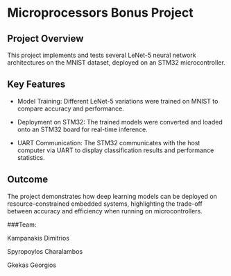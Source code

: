 # Microprocessors Bonus Project

## Project Overview

This project implements and tests several LeNet-5 neural network architectures on the MNIST dataset, deployed on an STM32 microcontroller.

## Key Features

* Model Training: Different LeNet-5 variations were trained on MNIST to compare accuracy and performance.

* Deployment on STM32: The trained models were converted and loaded onto an STM32 board for real-time inference.

* UART Communication: The STM32 communicates with the host computer via UART to display classification results and performance statistics.

## Outcome

The project demonstrates how deep learning models can be deployed on resource-constrained embedded systems, highlighting the trade-off between accuracy and efficiency when running on microcontrollers. 

###Team:

Kampanakis Dimitrios

Spyropoylos Charalambos

Gkekas Georgios
